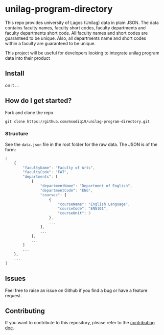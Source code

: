 # unilag-program-directory

This repo provides university of Lagos (Unilag) data in plain JSON. The data contains faculty names, faculty short codes, faculty departments and faculty departments short code. All faculty names and short codes are guaranteed to be unique. Also, all departments name and short codes within a faculty are guaranteed to be unique.

This project will be useful for developers looking to integrate unilag program data into their product

## Install

on it ...

## How do I get started?

Fork and clone the repo

```git clone https://github.com/msodiq19/unilag-program-directory.git```

### Structure

See the `data.json` file in the root folder for the raw data. The JSON is of the form:

```javascript
[
    {
        "facultyName": "Faculty of Arts",
        "facultyCode": "FAT",
        "departments": [
            {
                "departmentName": "Department of English",
                "departmentCode": "ENG",
                "courses": [
                    {
                        "courseName": "English Language",
                        "courseCode": "ENG101",
                        "courseUnit": 3
                    },
                    ...
                ],
                ...
            },
            ...
        ]
        ...
    },
    ...
]
```

## Issues

Feel free to raise an issue on Github if you find a bug or have a feature request.

## Contributing

If you want to contribute to this repository, please refer to the [contributing doc](https://github.com/msodiq19/unilag-program-directory/blob/main/CONTRIBUTING.md).
